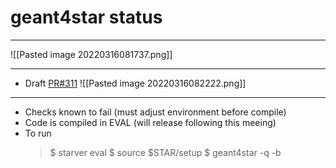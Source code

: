 # geant4star status
---
![[Pasted image 20220316081737.png]]

---

 - Draft [PR#311](https://github.com/star-bnl/star-sw/pull/311)
 ![[Pasted image 20220316082222.png]]

---

 - Checks known to fail (must adjust environment before compile)
 - Code is compiled in EVAL (will release following this meeing)
 - To run
	 > $ starver eval
	 > $ source $STAR/setup
	 > $ geant4star -q -b 

